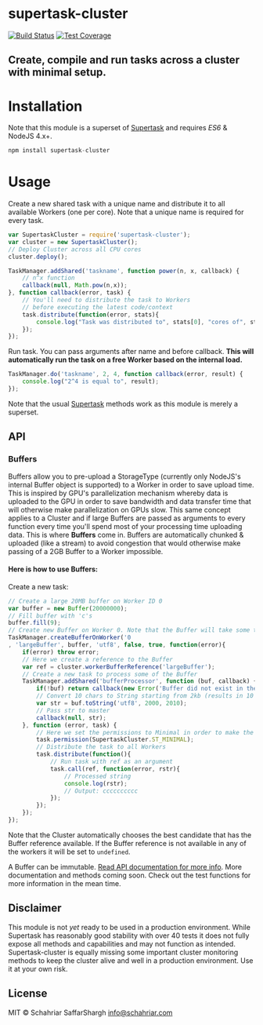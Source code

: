 # supertask-cluster
[![Build Status](https://travis-ci.org/schahriar/supertask-cluster.svg)](https://travis-ci.org/schahriar/supertask-cluster)
[![Test Coverage](https://codeclimate.com/github/schahriar/supertask-cluster/badges/coverage.svg)](https://codeclimate.com/github/schahriar/supertask-cluster/coverage)

## Create, compile and run tasks across a cluster with minimal setup.

# Installation
Note that this module is a superset of [Supertask](https://github.com/schahriar/supertask) and requires *ES6* & NodeJS 4.x+.
```javascript
npm install supertask-cluster
```

# Usage
Create a new shared task with a unique name and distribute it to all available Workers (one per core). Note that a unique name is required for every task.
```javascript
var SupertaskCluster = require('supertask-cluster');
var cluster = new SupertaskCluster();
// Deploy Cluster across all CPU cores
cluster.deploy();

TaskManager.addShared('taskname', function power(n, x, callback) {
    // n^x function
    callback(null, Math.pow(n,x));
}, function callback(error, task) {
    // You'll need to distribute the task to Workers
    // before executing the latest code/context
    task.distribute(function(error, stats){
        console.log("Task was distributed to", stats[0], "cores of", stats[1], "total");
    });
});
```

Run task. You can pass arguments after name and before callback. **This will automatically run the task on a free Worker based on the internal load.**

```javascript
TaskManager.do('taskname', 2, 4, function callback(error, result) {
    console.log("2^4 is equal to", result);
});
```

Note that the usual [Supertask](https://github.com/schahriar/supertask) methods work as this module is merely a superset. 

## API
### Buffers
Buffers allow you to pre-upload a StorageType (currently only NodeJS's internal Buffer object is supported) to a Worker in order to save upload time. This is inspired by GPU's parallelization mechanism whereby data is uploaded to the GPU in order to save bandwidth and data transfer time that will otherwise make parallelization on GPUs slow. This same concept applies to a Cluster and if large Buffers are passed as arguments to every function every time you'll spend most of your processing time uploading data. This is where **Buffers** come in. Buffers are automatically chunked & uploaded (like a stream) to avoid congestion that would otherwise make passing of a 2GB Buffer to a Worker impossible.

#### Here is how to use Buffers:

Create a new task:
```javascript
// Create a large 20MB buffer on Worker ID 0
var buffer = new Buffer(20000000);
// Fill buffer with 'c's
buffer.fill(9);
// Create new Buffer on Worker 0. Note that the Buffer will take some time to upload. (approximately 20s per 1GB or 400ms for 20MB)
TaskManager.createBufferOnWorker('0
, 'largeBuffer', buffer, 'utf8', false, true, function(error){
    if(error) throw error;
    // Here we create a reference to the Buffer
    var ref = cluster.workerBufferReference('largeBuffer');
    // Create a new task to process some of the Buffer
    TaskManager.addShared('bufferProcessor', function (buf, callback) {
        if(!buf) return callback(new Error('Buffer did not exist in the cluster'));
        // Convert 10 chars to String starting from 2kb (results in 10 'c's in a row)
        var str = buf.toString('utf8', 2000, 2010);
        // Pass str to master
        callback(null, str);
    }, function (error, task) {
        // Here we set the permissions to Minimal in order to make the Buffer object available to the task
        task.permission(SupertaskCluster.ST_MINIMAL);
        // Distribute the task to all Workers
        task.distribute(function(){
            // Run task with ref as an argument
            task.call(ref, function(error, rstr){
                // Processed string
                console.log(rstr);
                // Output: cccccccccc
            });
        });
    });
});
```
Note that the Cluster automatically chooses the best candidate that has the Buffer reference available. If the Buffer reference is not available in any of the workers it will be set to `undefined`.

A Buffer can be immutable.
[Read API documentation for more info](./documentation/api.md).
More documentation and methods coming soon. Check out the test functions for more information in the mean time.

## Disclaimer
This module is not *yet* ready to be used in a production environment. While Supertask has reasonably good stability with over 40 tests it does not fully expose all methods and capabilities and may not function as intended. Supertask-cluster is equally missing some important cluster monitoring methods to keep the cluster alive and well in a production environment. Use it at your own risk.

## License
MIT © Schahriar SaffarShargh <info@schahriar.com>
